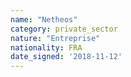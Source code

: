 ```yaml
---
name: "Netheos"
category: private_sector
nature: "Entreprise"
nationality: FRA
date_signed: '2018-11-12'
---
```

    